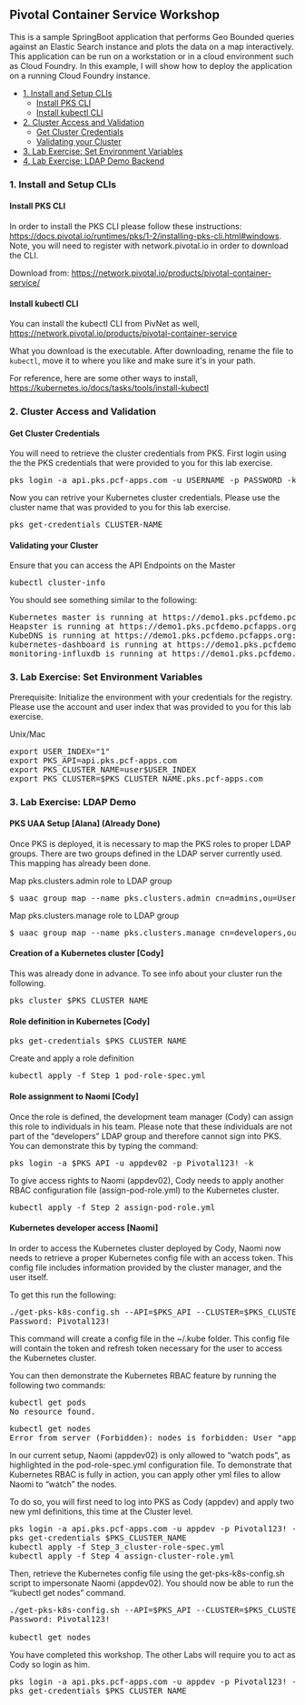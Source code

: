 ## Pivotal Container Service Workshop
This is a sample SpringBoot application that performs Geo Bounded queries against an Elastic Search instance and plots the data on a map interactively. This application can be run on a workstation or in a cloud environment such as Cloud Foundry. In this example, I will show how to deploy the application on a running Cloud Foundry instance.
<!-- TOC depthFrom:3 depthTo:6 withLinks:1 updateOnSave:1 orderedList:0 -->

- [1. Install and Setup CLIs](#1-install-and-setup-clis)
	- [Install PKS CLI](#install-pks-cli)
	- [Install kubectl CLI](#install-kubectl-cli)
- [2. Cluster Access and Validation](#2-cluster-access-and-validation)
	- [Get Cluster Credentials](#get-cluster-credentials)
	- [Validating your Cluster](#validating-your-cluster)
- [3. Lab Exercise: Set Environment Variables](#3-lab-exercise-set-environment-variables)
- [4. Lab Exercise: LDAP Demo Backend](#4-lab-exercise-ldap-demo)

<!-- /TOC -->
### 1. Install and Setup CLIs
#### Install PKS CLI
In order to install the PKS CLI please follow these instructions: https://docs.pivotal.io/runtimes/pks/1-2/installing-pks-cli.html#windows. Note, you will need to register with network.pivotal.io in order to download the CLI.

Download from: https://network.pivotal.io/products/pivotal-container-service/

#### Install kubectl CLI
You can install the kubectl CLI from PivNet as well, https://network.pivotal.io/products/pivotal-container-service

What you download is the executable. After downloading, rename the file to `kubectl`, move it to where you like and make sure it's in your path.

For reference, here are some other ways to install, https://kubernetes.io/docs/tasks/tools/install-kubectl

### 2. Cluster Access and Validation
#### Get Cluster Credentials
You will need to retrieve the cluster credentials from PKS. First login using the the PKS credentials that were provided to you for this lab exercise.

<pre>
pks login -a api.pks.pcf-apps.com -u USERNAME -p PASSWORD -k
</pre>

Now you can retrive your Kubernetes cluster credentials. Please use the cluster name that was provided to you for this lab exercise.

<pre>
pks get-credentials CLUSTER-NAME
</pre>

#### Validating your Cluster
Ensure that you can access the API Endpoints on the Master
<pre>kubectl cluster-info</pre>

You should see something similar to the following:
<pre>
Kubernetes master is running at https://demo1.pks.pcfdemo.pcfapps.org:8443
Heapster is running at https://demo1.pks.pcfdemo.pcfapps.org:8443/api/v1/namespaces/kube-system/services/heapster/proxy
KubeDNS is running at https://demo1.pks.pcfdemo.pcfapps.org:8443/api/v1/namespaces/kube-system/services/kube-dns:dns/proxy
kubernetes-dashboard is running at https://demo1.pks.pcfdemo.pcfapps.org:8443/api/v1/namespaces/kube-system/services/https:kubernetes-dashboard:/proxy
monitoring-influxdb is running at https://demo1.pks.pcfdemo.pcfapps.org:8443/api/v1/namespaces/kube-system/services/monitoring-influxdb/proxy
</pre>

### 3. Lab Exercise: Set Environment Variables

Prerequisite: Initialize the environment with your credentials for the registry. Please use the account and user index that was provided to you for this lab exercise.

Unix/Mac
<pre>
export USER_INDEX="1"
export PKS_API=api.pks.pcf-apps.com
export PKS_CLUSTER_NAME=user$USER_INDEX
export PKS_CLUSTER=$PKS_CLUSTER_NAME.pks.pcf-apps.com
</pre>

### 3. Lab Exercise: LDAP Demo
#### PKS UAA Setup [Alana] (Already Done)
Once PKS is deployed, it is necessary to map the PKS roles to proper LDAP groups. There are two groups defined in the LDAP server currently used.  This mapping has already been done.

Map pks.clusters.admin role to LDAP group
<pre>
$ uaac group map --name pks.clusters.admin cn=admins,ou=Users,o=5c47a06ee9b8fd1a431810a2,dc=jumpcloud,dc=com
</pre>

Map pks.clusters.manage role to LDAP group
<pre>
$ uaac group map --name pks.clusters.manage cn=developers,ou=Users,o=5c47a06ee9b8fd1a431810a2,dc=jumpcloud,dc=com
</pre>

#### Creation of a Kubernetes cluster [Cody]
This was already done in advance.  To see info about your cluster run the following.

<pre>
pks cluster $PKS_CLUSTER_NAME
</pre>

#### Role definition in Kubernetes [Cody]
<pre>
pks get-credentials $PKS_CLUSTER_NAME
</pre>

Create and apply a role definition

<pre>
kubectl apply -f Step_1_pod-role-spec.yml
</pre>

#### Role assignment to Naomi [Cody]
Once the role is defined, the development team manager (Cody) can assign this role to individuals in his team. Please note that these individuals are not part of the “developers” LDAP group and therefore cannot sign into PKS. You can demonstrate this by typing the command:
<pre>
pks login -a $PKS_API -u appdev02 -p Pivotal123! -k
</pre>

To give access rights to Naomi (appdev02), Cody needs to apply another RBAC configuration file (assign-pod-role.yml) to the Kubernetes cluster.

<pre>
kubectl apply -f Step_2_assign-pod-role.yml
</pre>

#### Kubernetes developer access [Naomi]
In order to access the Kubernetes cluster deployed by Cody, Naomi now needs to retrieve a proper Kubernetes config file with an access token. This config file includes information provided by the cluster manager, and the user itself.

To get this run the following:
<pre>
./get-pks-k8s-config.sh --API=$PKS_API --CLUSTER=$PKS_CLUSTER --USER=appdev02
Password: Pivotal123!
</pre>

This command will create a config file in the ~/.kube folder. This config file will contain the token and refresh token necessary for the user to access the Kubernetes cluster.

You can then demonstrate the Kubernetes RBAC feature by running the following two commands:

<pre>
kubectl get pods
No resource found.
</pre>

<pre>
kubectl get nodes
Error from server (Forbidden): nodes is forbidden: User "appdev02" cannot list nodes at the cluster scope
</pre>

In our current setup, Naomi (appdev02) is only allowed to “watch pods”, as highlighted in the pod-role-spec.yml configuration file. To demonstrate that Kubernetes RBAC is fully in action, you can apply other yml files to allow Naomi to “watch” the nodes.

To do so, you will first need to log into PKS as Cody (appdev) and apply two new yml definitions, this time at the Cluster level.

<pre>
pks login -a api.pks.pcf-apps.com -u appdev -p Pivotal123! -k
pks get-credentials $PKS_CLUSTER_NAME
kubectl apply -f Step_3_cluster-role-spec.yml
kubectl apply -f Step_4_assign-cluster-role.yml
</pre>

Then, retrieve the Kubernetes config file using the get-pks-k8s-config.sh script to impersonate Naomi (appdev02).
You should now be able to run the “kubectl get nodes” command.

<pre>
./get-pks-k8s-config.sh --API=$PKS_API --CLUSTER=$PKS_CLUSTER --USER=appdev02
Password: Pivotal123!

kubectl get nodes
</pre>

You have completed this workshop.  The other Labs will require you to act as Cody so login as him.

<pre>
pks login -a api.pks.pcf-apps.com -u appdev -p Pivotal123! -k
pks get-credentials $PKS_CLUSTER_NAME
</pre>

